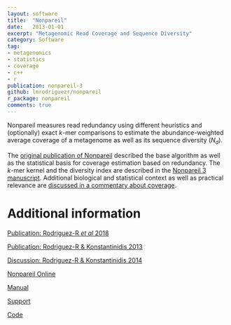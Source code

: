 ```yaml
---
layout: software
title:  "Nonpareil"
date:   2013-01-01
excerpt: "Metagenomic Read Coverage and Sequence Diversity"
category: Software
tag:
- metagenomics
- statistics
- coverage
- c++
- r
publication: nonpareil-3
github: lmrodriguezr/nonpareil
r_package: nonpareil
comments: true
---
```


Nonpareil measures read redundancy using different heuristics and (optionally)
exact *k*-mer comparisons to estimate the abundance-weighted average coverage
of a metagenome as well as its sequence diversity (*N<sub>d</sub>*).

The [original publication of Nonpareil](/publication/nonpareil-coverage)
described the base algorithm as well as the statistical basis for coverage
estimation based on redundancy. The *k*-mer kernel and the diversity index are
described in the [Nonpareil 3 manuscript](/publication/nonpareil-3). Additional
biological and statistical context as well as practical relevance are
[discussed in a commentary about coverage](/publication/coverage-matters).

# Additional information

<i class='far fa-fw fa-file-alt'></i>
[Publication: Rodriguez-R *et al* 2018](/publication/nonpareil-3)
<br/>

<i class='far fa-fw fa-file-alt'></i>
[Publication: Rodriguez-R & Konstantinidis 2013](/publication/nonpareil-coverage)
<br/>

<i class='far fa-fw fa-file-alt'></i>
[Discussion: Rodriguez-R & Konstantinidis 2014](/publication/coverage-matters)
<br/>

<i class='fas fa-fw fa-globe-americas'></i>
[Nonpareil Online](http://enve-omics.ce.gatech.edu/nonpareil/submit)
<br/>

<i class='fas fa-fw fa-book'></i>
[Manual](https://nonpareil.readthedocs.io/en/latest/index.html)
<br/>

<i class='fas fa-fw fa-envelope'></i>
[Support](http://enve-omics.ce.gatech.edu/help)
<br/>

<i class='fas fa-fw fa-code'></i>
[Code](https://github.com/lmrodriguezr/nonpareil)

